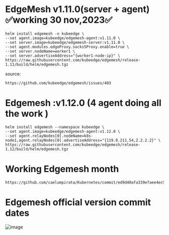 # EdgeMesh v1.11.0(server + agent) ✅working 30 nov,2023✅
```
helm install edgemesh -n kubeedge \
--set agent.image=kubeedge/edgemesh-agent:v1.11.0 \
--set server.image=kubeedge/edgemesh-server:v1.11.0 \
--set agent.modules.edgeProxy.socks5Proxy.enable=true \
--set server.nodeName=worker1 \
--set server.advertiseAddress="{worker1-node-ip}" \
https://raw.githubusercontent.com/kubeedge/edgemesh/release-1.11/build/helm/edgemesh.tgz
```
source: 
```
https://github.com/kubeedge/edgemesh/issues/403
```


# Edgemesh :v1.12.0 (4 agent doing all the work )
```
helm install edgemesh --namespace kubeedge \
--set agent.image=kubeedge/edgemesh-agent:v1.12.0 \
--set agent.relayNodes[0].nodeName=k8s-node1,agent.relayNodes[0].advertiseAddress="{119.8.211.54,2.2.2.2}" \
https://raw.githubusercontent.com/kubeedge/edgemesh/release-1.12/build/helm/edgemesh.tgz
```
# Working Edgemesh month
```
https://github.com/caelumpirata/Kubernetes/commit/ed9d40afa339efaee4ec9ad43e3b7949a38953ba
```

# Edgemesh official version commit dates
![image](https://github.com/caelumpirata/Kubernetes/assets/85424262/14ca0a6b-1d66-4ae5-b8fd-bc91a45a98b2)
